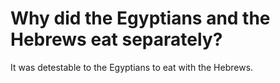 # Why did the Egyptians and the Hebrews eat separately?

It was detestable to the Egyptians to eat with the Hebrews.
